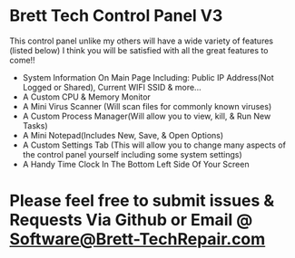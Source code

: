 # Brett Tech Control Panel V3
This control panel unlike my others will have a wide variety of features (listed below) I think you will be satisfied with all the great features to come!!
- System Information On Main Page Including: Public IP Address(Not Logged or Shared), Current WIFI SSID & more...
- A Custom CPU & Memory Monitor
- A Mini Virus Scanner (Will scan files for commonly known viruses)
- A Custom Process Manager(Will allow you to view, kill, & Run New Tasks)
- A Mini Notepad(Includes New, Save, & Open Options)
- A Custom Settings Tab (This will allow you to change many aspects of the control panel yourself including some system settings)
- A Handy Time Clock In The Bottom Left Side Of Your Screen

# Please feel free to submit issues & Requests Via Github or Email @ Software@Brett-TechRepair.com
